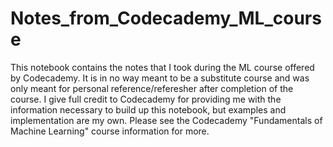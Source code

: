 # Notes_from_Codecademy_ML_course

This notebook contains the notes that I took during the ML course offered by Codecademy. It is in no way meant to be a substitute course and was only meant for personal reference/referesher after completion of the course.
I give full credit to Codecademy for providing me with the information necessary to build up this notebook, but examples and implementation are my own.
Please see the Codecademy "Fundamentals of Machine Learning" course information for more.
